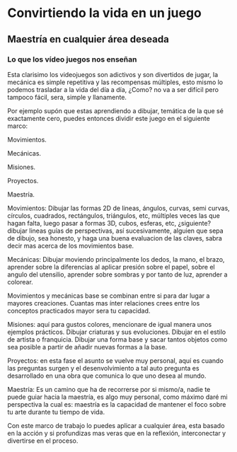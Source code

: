 # Convirtiendo la vida en un juego
## Maestría en cualquier área deseada
### Lo que los vídeo juegos nos enseñan
Esta clarisimo los videojuegos son adictivos y son divertidos de jugar, la mecánica es simple repetitiva y las recompensas múltiples, esto mismo lo podemos trasladar a la vida del día a día, ¿Como? no va a ser difícil pero tampoco fácil, sera, simple y llanamente.

Por ejemplo supón que estas aprendiendo a dibujar, temática de la que sé exactamente cero, puedes entonces dividir este juego en el siguiente marco:

Movimientos.

Mecánicas.

Misiones.

Proyectos.

Maestría.

Movimientos: Dibujar las formas 2D de lineas, ángulos, curvas, semi curvas, círculos, cuadrados, rectángulos, triángulos, etc, múltiples veces las que hagan falta, luego pasar a formas 3D, cubos, esferas, etc, ¿siguiente? dibujar lineas guías de perspectivas, así sucesivamente, alguien que sepa de dibujo, sea honesto, y haga una buena evaluacion de las claves, sabra decir mas acerca de los movimientos base.

Mecánicas: Dibujar moviendo principalmente los dedos, la mano, el brazo, aprender sobre la diferencias al aplicar presión sobre el papel, sobre el angulo del utensilio, aprender sobre sombras y por tanto de luz, aprender a colorear.

Movimientos y mecánicas base se combinan entre si para dar lugar a mayores creaciones. Cuantas mas ínter relaciones crees entre los conceptos practicados mayor sera tu capacidad.

Misiones: aquí para gustos colores, mencionare de igual manera unos ejemplos prácticos. Dibujar criaturas y sus evoluciones. Dibujar en el estilo de artista o franquicia. Dibujar una forma base y sacar tantos objetos como sea posible a partir de añadir nuevas formas a la base.

Proyectos: en esta fase el asunto se vuelve muy personal, aquí es cuando las preguntas surgen y el desenvolvimiento a tal auto pregunta es desarrollado en una obra que comunica lo que uno desea al mundo.

Maestría: Es un camino que ha de recorrerse por si mismo/a, nadie te puede guiar hacia la maestría, es algo muy personal, como máximo daré mi perspectiva la cual es: maestría es la capacidad de mantener el foco sobre tu arte durante tu tiempo de vida.

Con este marco de trabajo lo puedes aplicar a cualquier área, esta basado en la acción y si profundizas mas veras que en la reflexión, interconectar y divertirse en el proceso.
